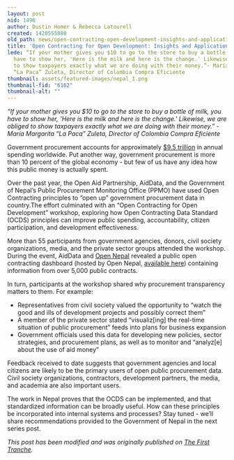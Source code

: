```yaml
---
layout: post
nid: 1496
author: Dustin Homer & Rebecca Latourell
created: 1420555880
old_path: news/open-contracting-open-development-insights-and-applications
title: 'Open Contracting for Open Development: Insights and Applications'
lede: “If your mother gives you $10 to go to the store to buy a bottle of milk, you
  have to show her, 'Here is the milk and here is the change.' Likewise, we are obliged
  to show taxpayers exactly what we are doing with their money.”- María Margarita
  “La Paca” Zuleta, Director of Colombia Compra Eficiente
thumbnail: assets/featured-images/nepal_1.png
thumbnail-fid: "6162"
thumbnail-alt: ""
---
```


*“If your mother gives you $10 to go to the store to buy a bottle of milk, you have to show her, 'Here is the milk and here is the change.' Likewise, we are obliged to show taxpayers exactly what we are doing with their money.”*
*- María Margarita “La Paca” Zuleta, Director of Colombia Compra Eficiente*

Government procurement accounts for approximately [$9.5 trillion](http://ocds.open-contracting.org/standard/r/1__0__RC/en/standard/intro/) in annual spending worldwide. Put another way, government procurement is more than 10 percent of the global economy - but few of us have any idea how this public money is actually spent.

Over the past year, the Open Aid Partnership, AidData, and the Government of Nepal’s Public Procurement Monitoring Office (PPMO) have used Open Contracting principles to “open up” government procurement data in country.The effort culminated with an “Open Contracting for Open Development” workshop, exploring how Open Contracting Data Standard (OCDS) principles can improve public spending, accountability, citizen participation, and development effectiveness.

More than 55 participants from government agencies, donors, civil society organizations, media, and the private sector groups attended the workshop. During the event, AidData and [Open Nepal](http://opennepal.net/) revealed a public open contracting dashboard (hosted by Open Nepal, [available here](http://opencontracting.opennepal.net/)) containing information from over 5,000 public contracts.

In turn, participants at the workshop shared why procurement transparency matters to them. For example:

- Representatives from civil society valued the opportunity to “watch the good and ills of development projects and possibly correct them”
- A member of the private sector stated “visualiz[ing] the real-time situation of public procurement” feeds into plans for business expansion
- Government officials used this data for developing new policies, sector strategies, and procurement plans, as well as to monitor and “analyz[e] about the use of aid money”

Feedback received to date suggests that government agencies and local citizens are likely to be the primary users of open public procurement data. Civil society organizations, contractors, development partners, the media, and academia are also important users.

The work in Nepal proves that the OCDS can be implemented, and that standardized information can be broadly useful. How can these principles be incorporated into internal systems and processes? Stay tuned - we’ll share recommendations provided to the Government of Nepal in the next series post.

*This post has been modified and was originally published on [The First Tranche](http://aiddata.org/blog/open-contracting-for-open-development-insights-and-applications).*

